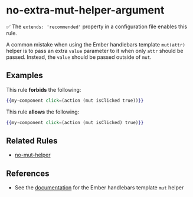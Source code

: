 # no-extra-mut-helper-argument

:white_check_mark: The `extends: 'recommended'` property in a configuration file enables this rule.

A common mistake when using the Ember handlebars template `mut(attr)` helper is to pass an extra `value` parameter to it when only `attr` should be passed. Instead, the `value` should be passed outside of `mut`.

## Examples

This rule **forbids** the following:

```hbs
{{my-component click=(action (mut isClicked true))}}
```

This rule **allows** the following:

```hbs
{{my-component click=(action (mut isClicked) true)}}
```

## Related Rules

* [no-mut-helper](no-mut-helper.md)

## References

* See the [documentation](https://emberjs.com/api/ember/release/classes/Ember.Templates.helpers/methods/mut?anchor=mut) for the Ember handlebars template `mut` helper
